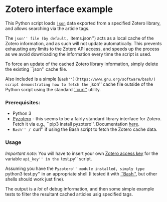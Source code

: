 # Zotero interface example

This Python script loads [``json``](https://www.json.org/json-en.html) data exported from a specified Zotero library, and allows searching via the article tags.

The ``json'' file (by default, ``items.json'') acts as a local cache of the Zotero information, and as such will not update automatically. This prevents exhausting any limits to the Zotero API access, and speeds up the process as we avoid downloading the information every time the script is used.

To force an update of the cached Zotero library information, simply delete the existing ``json'' cache file.

Also included is a simple [``Bash''](https://www.gnu.org/software/bash/) script demonstrating how to fetch the ``json'' cache file outside of the Python script using the standard [``curl''](https://curl.se) utility.

### Prerequisites:

- Python 3
- [Pyzotero](https://github.com/urschrei/pyzotero) - this seems to be a fairly standard library interface for Zotero. Fetch it via e.g., ``pip3 install pyzotero''. Documentation [here](https://pyzotero.readthedocs.io/en/latest/).
- ``Bash'' / ``curl'' if using the Bash script to fetch the Zotero cache data.

### Usage

*Important note*: You will have to insert your own [Zotero access key](https://www.zotero.org/support/dev/web_api/v3/basics) for the variable ``api_key'' in the ``test.py'' script.

Assuming you have the ``Pyzotero'' module installed, simply type ``python3 test.py'' in an appropriate shell (I tested it with [``Bash''](https://www.gnu.org/software/bash/), but other shells should work just fine).

The output is a _lot_ of debug information, and then some simple example tests to filter the resultant cached articles usig specified tags.
